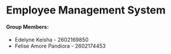 # **Employee Management System**

#### Group Members:
+ Edelyne Keisha - 2602169850
+ Felise Amore Pandiora - 2602174453
